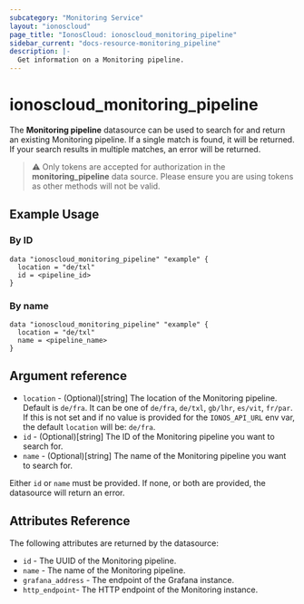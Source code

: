 ```yaml
---
subcategory: "Monitoring Service"
layout: "ionoscloud"
page_title: "IonosCloud: ionoscloud_monitoring_pipeline"
sidebar_current: "docs-resource-monitoring_pipeline"
description: |-
  Get information on a Monitoring pipeline.
---
```


# ionoscloud_monitoring_pipeline

The **Monitoring pipeline** datasource can be used to search for and return an existing Monitoring pipeline.
If a single match is found, it will be returned. If your search results in multiple matches, an error will be returned.

> ⚠️  Only tokens are accepted for authorization in the **monitoring_pipeline** data source. Please ensure you are using tokens as other methods will not be valid.

## Example Usage

### By ID
```hcl
data "ionoscloud_monitoring_pipeline" "example" {
  location = "de/txl"
  id = <pipeline_id>
}
```

### By name
```hcl
data "ionoscloud_monitoring_pipeline" "example" {
  location = "de/txl"
  name = <pipeline_name>
}
```

## Argument reference
* `location` - (Optional)[string] The location of the Monitoring pipeline. Default is `de/fra`. It can be one of `de/fra`, `de/txl`, `gb/lhr`, `es/vit`, `fr/par`. If this is not set and if no value is provided for the `IONOS_API_URL` env var, the default `location` will be: `de/fra`.
* `id` - (Optional)[string] The ID of the Monitoring pipeline you want to search for.
* `name` - (Optional)[string] The name of the Monitoring pipeline you want to search for.

Either `id` or `name` must be provided. If none, or both are provided, the datasource will return an error.

## Attributes Reference

The following attributes are returned by the datasource:

* `id` - The UUID of the Monitoring pipeline.
* `name` - The name of the Monitoring pipeline.
* `grafana_address` - The endpoint of the Grafana instance.
* `http_endpoint`- The HTTP endpoint of the Monitoring instance.